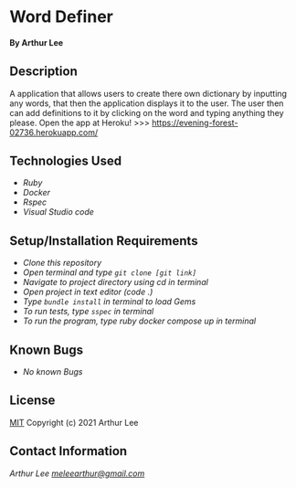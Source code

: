 # Word Definer

#### By Arthur Lee

## Description
A application that allows users to create there own dictionary by inputting any words, that then the application displays it to the user. The user then can add definitions to it by clicking on the word and typing anything they please. 
Open the app at Heroku! >>> https://evening-forest-02736.herokuapp.com/
## Technologies Used

* _Ruby_
* _Docker_
* _Rspec_
* _Visual Studio code_


## Setup/Installation Requirements
* _Clone this repository_
* _Open terminal and type `git clone [git link]`_
* _Navigate to project directory using cd in terminal_
* _Open project in text editor (code .)_
* _Type `bundle install` in terminal to load Gems_
* _To run tests, type `sspec` in terminal_
* _To run the program, type ruby docker compose up in terminal_

## Known Bugs
* _No known Bugs_

## License

[MIT](https://en.wikipedia.org/wiki/MIT_License)
Copyright (c) 2021 Arthur Lee
## Contact Information

_Arthur Lee [meleearthur@gmail.com](meleearthur@gmail.com)_
